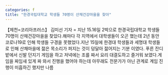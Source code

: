 ```yaml
---
categories: f
title: "한경국립대학교 학생들 70명이 산채건강마을을 찾아"
---
```

【제천=코리아프러스】 김미선 기자 = 지난 15.16일 2박으로 한경국립대학교 학생들 70명이 산채건강마을을 찾았다.해마다 각 지역에서 대학생들이 오곤 했는데 2년 동안 코로나19로 인해 학생들 구경을 못했었다.지난 15일에 한경대 학생들과 세명대 학생들로 인해 산채마을에 젊은 목소리가 퍼지는 것이 덩달아 젊어지는 기분 이였다. 푸른 잔디밭에서 신발 던지기 게임을 하고 저녁에는 조를 짜서 요리 대결도하고 즐거워 보였다.게임을 짜임새 있게 짜 와서 진행을 했어야 하는데 아무래도 전문가가 아닌 관계로 계임 진행이 미흡하긴 했지만 나름